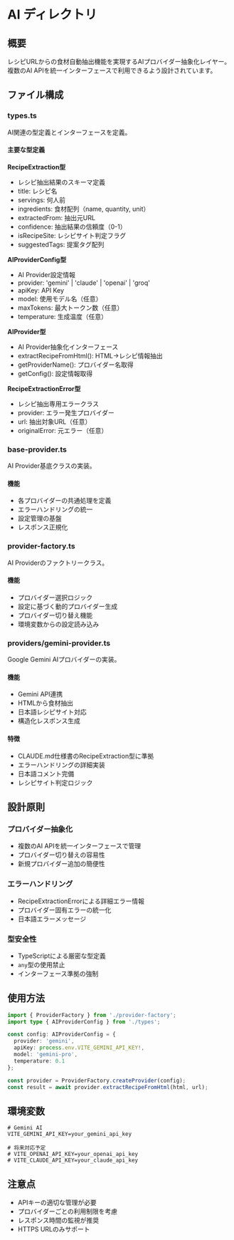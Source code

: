 # AI ディレクトリ

## 概要
レシピURLからの食材自動抽出機能を実現するAIプロバイダー抽象化レイヤー。
複数のAI APIを統一インターフェースで利用できるよう設計されています。

## ファイル構成

### types.ts
AI関連の型定義とインターフェースを定義。

#### 主要な型定義

**RecipeExtraction型**
- レシピ抽出結果のスキーマ定義
- title: レシピ名
- servings: 何人前
- ingredients: 食材配列（name, quantity, unit）
- extractedFrom: 抽出元URL
- confidence: 抽出結果の信頼度（0-1）
- isRecipeSite: レシピサイト判定フラグ
- suggestedTags: 提案タグ配列

**AIProviderConfig型**
- AI Provider設定情報
- provider: 'gemini' | 'claude' | 'openai' | 'groq'
- apiKey: API Key
- model: 使用モデル名（任意）
- maxTokens: 最大トークン数（任意）
- temperature: 生成温度（任意）

**AIProvider型**
- AI Provider抽象化インターフェース
- extractRecipeFromHtml(): HTML→レシピ情報抽出
- getProviderName(): プロバイダー名取得
- getConfig(): 設定情報取得

**RecipeExtractionError型**
- レシピ抽出専用エラークラス
- provider: エラー発生プロバイダー
- url: 抽出対象URL（任意）
- originalError: 元エラー（任意）

### base-provider.ts
AI Provider基底クラスの実装。

#### 機能
- 各プロバイダーの共通処理を定義
- エラーハンドリングの統一
- 設定管理の基盤
- レスポンス正規化

### provider-factory.ts
AI Providerのファクトリークラス。

#### 機能
- プロバイダー選択ロジック
- 設定に基づく動的プロバイダー生成
- プロバイダー切り替え機能
- 環境変数からの設定読み込み

### providers/gemini-provider.ts
Google Gemini AIプロバイダーの実装。

#### 機能
- Gemini API連携
- HTMLから食材抽出
- 日本語レシピサイト対応
- 構造化レスポンス生成

#### 特徴
- CLAUDE.md仕様書のRecipeExtraction型に準拠
- エラーハンドリングの詳細実装
- 日本語コメント完備
- レシピサイト判定ロジック

## 設計原則

### プロバイダー抽象化
- 複数のAI APIを統一インターフェースで管理
- プロバイダー切り替えの容易性
- 新規プロバイダー追加の簡便性

### エラーハンドリング
- RecipeExtractionErrorによる詳細エラー情報
- プロバイダー固有エラーの統一化
- 日本語エラーメッセージ

### 型安全性
- TypeScriptによる厳密な型定義
- `any`型の使用禁止
- インターフェース準拠の強制

## 使用方法

```typescript
import { ProviderFactory } from './provider-factory';
import type { AIProviderConfig } from './types';

const config: AIProviderConfig = {
  provider: 'gemini',
  apiKey: process.env.VITE_GEMINI_API_KEY!,
  model: 'gemini-pro',
  temperature: 0.1
};

const provider = ProviderFactory.createProvider(config);
const result = await provider.extractRecipeFromHtml(html, url);
```

## 環境変数

```env
# Gemini AI
VITE_GEMINI_API_KEY=your_gemini_api_key

# 将来対応予定
# VITE_OPENAI_API_KEY=your_openai_api_key
# VITE_CLAUDE_API_KEY=your_claude_api_key
```

## 注意点
- APIキーの適切な管理が必要
- プロバイダーごとの利用制限を考慮
- レスポンス時間の監視が推奨
- HTTPS URLのみサポート